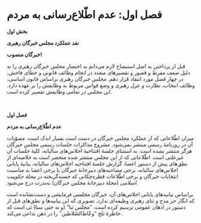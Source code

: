 # فصل اول: عدم اطّلاع‌رسانی به مردم

                            

**بخش اول**

**نقد عملکرد مجلس خبرگان رهبری**

**خبرگان منصوب!**

قبل از پرداختن به اصل استیضاح لازم می‌دانم به اختصار مجلس خبرگان رهبری را به دلیل ضعف مفرط و قصور و تقصیرهای متعدد در انجام وظائف قانونی و خطای فاحش، در چهار فصل مورد انتقاد قرار دهم. مجلس خبرگان رهبری براساس قانون اساسی، وظائف انتخاب، نظارت و عزل رهبری و وضع قوانین مربوط به وظایفش را بر عهده دارد. این مجلس در تمامی وظایفش تقصیر کرده است.

 

**فصل اول**

**عدم اطّلاع‌رسانی به مردم**

میزان اطّلاعاتی که از عملکرد مجلس خبرگان در دست است بسیار اندک است. مصوّبات آن در روزنامۀ رسمی منتشر نمی‌شود. مشروح مذاکرات جلسات رسمی مجلس خبرگان هرگز منتشر نشده است. به استثنای جلسۀ افتتاحیۀ اجلاس‌های سالیانه، کلیۀ جلسات آن غیرعلنی است. اطّلاعاتی که از این مجلس منتشر شده منحصر است به خلاصه‌ای از نطق‌های پیش از دستور اعضا، گزارش جلسۀ افتتاحیه اجلاس‌های سالیانه، بیانیۀ پایانی اجلاس‌های سالیانه، برخی مصاحبه‌های دبیرخانۀ خبرگان با برخی اعضا به مناسبت انتخابات خبرگان و برخی اطّلاعات قطره‌چکانی که جسته‌گریخته در _مجلۀ حکومت اسلامی_ (مجلۀ دبیرخانۀ مجلس خبرگان) به‌ندرت درج می‌شود.

براساس بیانیه‌های پایانی اجلاس‌های آن، خبرگان مجلسی فرمایشی و دست‌نشانده است که انگار جز مدح و ثنای رهبری وظیفه‌ای ندارد. تصویری که این بیانیه‌ها و نطق‌های قبل از دستور در اذهان عمومی ترسیم کرده است، “مجلس ثنا” (و نه حتی سنا) ئی است که خاطرۀ تلخ “وعّاظ‌السّلاطین” را در ذهن تداعی می‌کند.

 

 

 

                            

                        